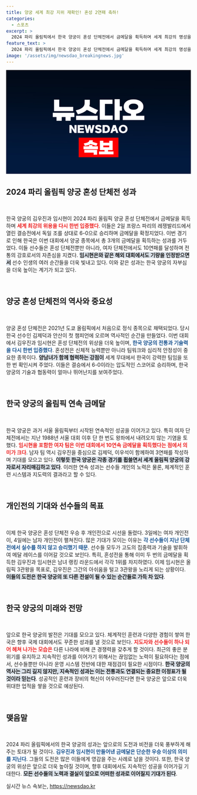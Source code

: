 ```yaml
---
title: 양궁 세계 최강 지위 재확인! 혼성 2연패 축하!
categories:
  - 스포츠
excerpt: >
  2024 파리 올림픽에서 한국 양궁이 혼성 단체전에서 금메달을 획득하며 세계 최강의 명성을 이어갔습니다. 김우진과 임시현의 뛰어난 활약으로 단체전 10연패를 이루며, 개인전에서도 새로운 기록에 도전합니다.
feature_text: >
  2024 파리 올림픽에서 한국 양궁이 혼성 단체전에서 금메달을 획득하며 세계 최강의 명성을 이어갔습니다. 김우진과 임시현의 뛰어난 활약으로 단체전 10연패를 이루며, 개인전에서도 새로운 기록에 도전합니다.
image: '/assets/img/newsdao_breakingnews.jpg'
---
```


<p><img src="/assets/img/newsdao_breakingnews.jpg" alt="ranknews 속보" /></p>

<h2 data-ke-size="size26">2024 파리 올림픽 양궁 혼성 단체전 성과</h2>

<p data-ke-size="size16">&nbsp;</p>

<p>한국 양궁의 김우진과 임시현이 2024 파리 올림픽 양궁 혼성 단체전에서 금메달을 획득하며 <b><span style="color: #ee2323;">세계 최강의 위용을 다시 한번 입증했다</span></b>. 이들은 2일 프랑스 파리의 레쟁발리드에서 열린 결승전에서 독일 조를 상대로 6-0으로 승리하며 금메달을 확정지었다. 이번 경기로 인해 한국은 이번 대회에서 양궁 종목에서 총 3개의 금메달을 획득하는 성과를 거두었다. 이들 선수들은 혼성 단체전뿐만 아니라, 여자 단체전에서도 10연패를 달성하며 전통의 강호로서의 자존심을 지켰다. <b><span style="background-color: #21538527;">임시현은와 같은 해외 대회에서도 기량을 인정받으면서</span></b> 선수 인생의 여러 순간들을 더욱 빛내고 있다. 이와 같은 성과는 한국 양궁의 자부심을 더욱 높이는 계기가 되고 있다. </p>

<p data-ke-size="size16">&nbsp;</p>

<h2 data-ke-size="size26">양궁 혼성 단체전의 역사와 중요성</h2>

<p data-ke-size="size16">&nbsp;</p>

<p>양궁 혼성 단체전은 2021년 도쿄 올림픽에서 처음으로 정식 종목으로 채택되었다. 당시 한국 선수인 김제덕과 안산이 첫 챔피언에 오르며 역사적인 순간을 만들었다. 이번 대회에서 김우진과 임시현은 혼성 단체전의 위상을 더욱 높이며, <b><span style="color: #1a5490;">한국 양궁의 전통과 기술력을 다시 한번 입증했다</span></b>. 혼성전은 신체적 능력뿐만 아니라 팀워크와 심리적 안정성이 중요한 종목이다. <b><span style="background-color: #21538527;">양남녀가 함께 협력하는 강점이</span></b> 세계 무대에서 한국이 강력한 팀임을 또 한 번 확인시켜 주었다. 이들은 결승에서 6-0이라는 압도적인 스코어로 승리하며, 한국 양궁의 기술과 협동력이 얼마나 뛰어난지를 보여주었다.</p>

<p data-ke-size="size16">&nbsp;</p>

<h2 data-ke-size="size26">한국 양궁의 올림픽 연속 금메달</h2>

<p data-ke-size="size16">&nbsp;</p>

<p>한국 양궁은 과거 서울 올림픽부터 시작된 연속적인 성공을 이어가고 있다. 특히 여자 단체전에서는 지난 1988년 서울 대회 이후 단 한 번도 왕좌에서 내려오지 않는 기염을 토했다. <b><span style="color: #ee2323;">임시현을 포함한 여자 팀은 이번 대회에서 10연속 금메달을 획득했다는 점에서 의미가 크다</span></b>. 남자 팀 역시 김우진을 중심으로 김제덕, 이우석이 함께하여 3연패를 작성하며 기대를 모으고 있다. <b><span style="background-color: #21538527;">이렇듯 한국 양궁은 각종 경기를 휩쓸면서 세계 올림픽 양궁의 강자로서 자리매김하고 있다</span></b>. 이러한 연속 성과는 선수들 개인의 노력은 물론, 체계적인 훈련 시스템과 지도력의 결과라고 할 수 있다.</p>

<p data-ke-size="size16">&nbsp;</p>

<h2 data-ke-size="size26">개인전의 기대와 선수들의 목표</h2>

<p data-ke-size="size16">&nbsp;</p>

<p>이제 한국 양궁은 혼성 단체전 우승 후 개인전으로 시선을 돌렸다. 3일에는 여자 개인전이, 4일에는 남자 개인전이 펼쳐진다. 많은 기대가 모이는 이유는 <b><span style="color: #1a5490;">각 선수들이 지난 단체전에서 실수를 하지 않고 승리했기 때문</span></b>. 선수들 모두가 고도의 집중력과 기술을 발휘하여 메달 레이스를 이어갈 것으로 보인다. 특히, 혼성전을 통해 이미 두 번의 금메달을 획득한 김우진과 임시현은 남녀 랭킹 라운드에서 각각 1위를 차지하였다. 이제 임시현은 올림픽 3관왕을 목표로, 김우진은 그간의 아쉬움을 털고 3관왕을 노리게 되는 상황이다. <b><span style="background-color: #21538527;">이들의 도전은 한국 양궁의 또 다른 전설이 될 수 있는 순간들로 가득 차 있다</span></b>.</p>

<p data-ke-size="size16">&nbsp;</p>

<h2 data-ke-size="size26">한국 양궁의 미래와 전망</h2>

<p data-ke-size="size16">&nbsp;</p>

<p>앞으로 한국 양궁의 발전은 기대를 모으고 있다. 체계적인 훈련과 다양한 경험이 쌓여 한국은 향후 국제 대회에서도 꾸준한 성과를 낼 것으로 보인다. <b><span style="color: #ee2323;">지도자와 선수들이 하나 되어 헤쳐 나가는 모습은</span></b> 다른 나라에 비해 큰 경쟁력을 갖추게 할 것이다. 최근의 좋은 분위기를 유지하고 지속적인 성과를 이어가기 위해서는 끊임없는 노력이 필요하다는 점에서, 선수들뿐만 아니라 운영 시스템 전반에 대한 재점검이 필요한 시점이다. <b><span style="background-color: #21538527;">한국 양궁의 역사는 그리 길지 않지만, 지속적인 성과는 이는 전통과도 연결되는 중요한 이정표가 될 것이라 믿는다</span></b>. 성공적인 훈련과 장비의 혁신이 어우러진다면 한국 양궁은 앞으로 더욱 위대한 업적을 쌓을 것으로 예상된다.</p>

<p data-ke-size="size16">&nbsp;</p>

<h2 data-ke-size="size26">맺음말</h2>

<p data-ke-size="size16">&nbsp;</p>

<p>2024 파리 올림픽에서의 한국 양궁의 성과는 앞으로의 도전과 비전을 더욱 풍부하게 해주는 토대가 될 것이다. <b><span style="color: #1a5490;">김우진과 임시현이 만들어낸 금메달은 단순한 우승 이상의 의미를 지닌다</span></b>. 그들의 도전은 많은 이들에게 영감을 주는 사례로 남을 것이다. 또한, 한국 양궁의 위상은 앞으로 더욱 높아질 것이며, 향후 대회에서도 지속적인 성공을 이어가길 기대한다. <b><span style="background-color: #21538527;">모든 선수들의 노력과 결실이 앞으로 어떠한 성과로 이어질지 기대가 된다</span></b>.</p>
실시간 뉴스 속보는, <a href="https://newsdao.kr" rel="dofollow">https://newsdao.kr</a>


